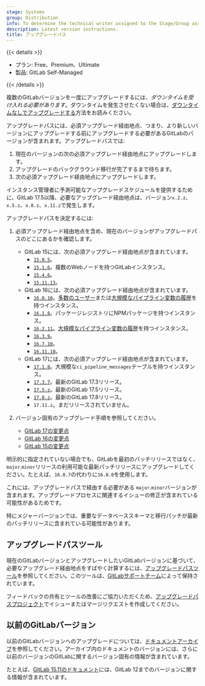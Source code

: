 ```yaml
---
stage: Systems
group: Distribution
info: To determine the technical writer assigned to the Stage/Group associated with this page, see https://handbook.gitlab.com/handbook/product/ux/technical-writing/#assignments
description: Latest version instructions.
title: アップグレードパス
---
```


{{< details >}}

- プラン: Free、Premium、Ultimate
- 製品: GitLab Self-Managed

{{< /details >}}

複数のGitLabバージョンを一度にアップグレードするには、*ダウンタイムを受け入れる必要があります*。ダウンタイムを発生させたくない場合は、[ダウンタイムなしでアップグレードする](zero_downtime.md)方法をお読みください。

アップグレードパスには、必須アップグレード経由地点、つまり、より新しいバージョンにアップグレードする前にアップグレードする必要があるGitLabのバージョンが含まれます。アップグレードパスでは:

1. 現在のバージョンの次の必須アップグレード経由地点にアップグレードします。
1. アップグレードのバックグラウンド移行が完了するまで待ちます。
1. 次の必須アップグレード経由地点にアップグレードします。

インスタンス管理者に予測可能なアップグレードスケジュールを提供するために、GitLab 17.5以降、必要なアップグレード経由地点は、バージョン`x.2.z`、`x.5.z`、`x.8.z`、`x.11.z`で発生します。

アップグレードパスを決定するには:

1. 必須アップグレード経由地点を含め、現在のバージョンがアップグレードパスのどこにあるかを確認します。

   - GitLab 15には、次の必須アップグレード経由地点が含まれています。
     - [`15.0.5`](versions/gitlab_15_changes.md#1500)。
     - [`15.1.6`](versions/gitlab_15_changes.md#1510)。複数のWebノードを持つGitLabインスタンス。
     - [`15.4.6`](versions/gitlab_15_changes.md#1540)。
     - [`15.11.13`](versions/gitlab_15_changes.md#15110)。
   - GitLab 16には、次の必須アップグレード経由地点が含まれています。
     - [`16.0.10`](versions/gitlab_16_changes.md#1600)。[多数のユーザー](versions/gitlab_16_changes.md#long-running-user-type-data-change)または[大規模なパイプライン変数の履歴](versions/gitlab_16_changes.md#1610)を持つインスタンス。
     - [`16.1.8`](versions/gitlab_16_changes.md#1610)。パッケージレジストリにNPMパッケージを持つインスタンス。
     - [`16.2.11`](versions/gitlab_16_changes.md#1620)。[大規模なパイプライン変数の履歴](versions/gitlab_16_changes.md#1630)を持つインスタンス。
     - [`16.3.9`](versions/gitlab_16_changes.md#1630)。
     - [`16.7.10`](versions/gitlab_16_changes.md#1670)。
     - [`16.11.10`](https://gitlab.com/gitlab-org/gitlab/-/releases)。
   - GitLab 17には、次の必須アップグレード経由地点が含まれています。
     - [`17.1.8`](versions/gitlab_17_changes.md#long-running-pipeline-messages-data-change)。大規模な`ci_pipeline_messages`テーブルを持つインスタンス。
     - [`17.3.7`](versions/gitlab_17_changes.md#1730)。最新のGitLab 17.3リリース。
     - [`17.5.z`](versions/gitlab_17_changes.md#1750)。最新のGitLab 17.5リリース。
     - [`17.8.z`](versions/gitlab_17_changes.md#1780)。最新のGitLab 17.8リリース。
     - `17.11.z`。まだリリースされていません。

1. バージョン固有のアップグレード手順を参照してください。
   - [GitLab 17の変更点](versions/gitlab_17_changes.md)
   - [GitLab 16の変更点](versions/gitlab_16_changes.md)
   - [GitLab 15の変更点](versions/gitlab_15_changes.md)

明示的に指定されていない場合でも、GitLabを最初のパッチリリースではなく、`major`.`minor`リリースの利用可能な最新パッチリリースにアップグレードしてください。たとえば、`16.8.7`の代わりに`16.8.0`を使用します。

これには、アップグレードパスで経由する必要がある `major`.`minor`バージョンが含まれます。アップグレードプロセスに関連するイシューの修正が含まれている可能性があるためです。

特にメジャーバージョンでは、重要なデータベーススキーマと移行パッチが最新のパッチリリースに含まれている可能性があります。

## アップグレードパスツール

現在のGitLabバージョンとアップグレードしたいGitLabバージョンに基づいて、必要なアップグレード経由地点をすばやく計算するには、[アップグレードパスツール](https://gitlab-com.gitlab.io/support/toolbox/upgrade-path/)を参照してください。このツールは、[GitLabサポートチーム](https://handbook.gitlab.com/handbook/support/#about-the-support-team)によって保持されています。

フィードバックの共有とツールの改善にご協力いただくため、[アップグレードパスプロジェクト](https://gitlab.com/gitlab-com/support/toolbox/upgrade-path)でイシューまたはマージリクエストを作成してください。

## 以前のGitLabバージョン

以前のGitLabバージョンへのアップグレードについては、[ドキュメントアーカイブ](https://archives.docs.gitlab.com)を参照してください。アーカイブ内のドキュメントのバージョンには、さらに以前のバージョンのGitLabに関するバージョン固有の情報が含まれています。

たとえば、[GitLab 15.11のドキュメント](https://archives.docs.gitlab.com/15.11/ee/update/#upgrade-paths)には、GitLab 12までのバージョンに関する情報が含まれています。
